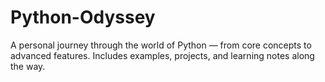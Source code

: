 # Python-Odyssey
A personal journey through the world of Python — from core concepts to advanced features. Includes examples, projects, and learning notes along the way.
